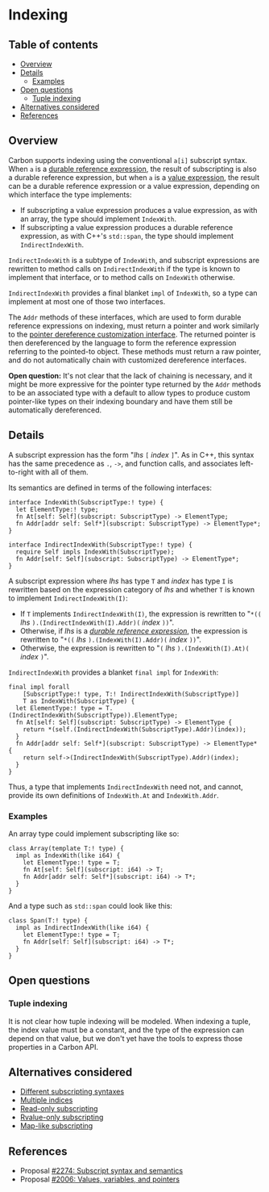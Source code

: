 # Indexing

<!--
Part of the Carbon Language project, under the Apache License v2.0 with LLVM
Exceptions. See /LICENSE for license information.
SPDX-License-Identifier: Apache-2.0 WITH LLVM-exception
-->

<!-- toc -->

## Table of contents

-   [Overview](#overview)
-   [Details](#details)
    -   [Examples](#examples)
-   [Open questions](#open-questions)
    -   [Tuple indexing](#tuple-indexing)
-   [Alternatives considered](#alternatives-considered)
-   [References](#references)

<!-- tocstop -->

## Overview

Carbon supports indexing using the conventional `a[i]` subscript syntax. When
`a` is a
[durable reference expression](/docs/design/values.md#durable-reference-expressions),
the result of subscripting is also a durable reference expression, but when `a`
is a [value expression](/docs/design/values.md#value-expressions), the result
can be a durable reference expression or a value expression, depending on which
interface the type implements:

-   If subscripting a value expression produces a value expression, as with an
    array, the type should implement `IndexWith`.
-   If subscripting a value expression produces a durable reference expression,
    as with C++'s `std::span`, the type should implement `IndirectIndexWith`.

`IndirectIndexWith` is a subtype of `IndexWith`, and subscript expressions are
rewritten to method calls on `IndirectIndexWith` if the type is known to
implement that interface, or to method calls on `IndexWith` otherwise.

`IndirectIndexWith` provides a final blanket `impl` of `IndexWith`, so a type
can implement at most one of those two interfaces.

The `Addr` methods of these interfaces, which are used to form durable reference
expressions on indexing, must return a pointer and work similarly to the
[pointer dereference customization interface](/docs/design/values.md#dereferencing-customization).
The returned pointer is then dereferenced by the language to form the reference
expression referring to the pointed-to object. These methods must return a raw
pointer, and do not automatically chain with customized dereference interfaces.

**Open question:** It's not clear that the lack of chaining is necessary, and it
might be more expressive for the pointer type returned by the `Addr` methods to
be an associated type with a default to allow types to produce custom
pointer-like types on their indexing boundary and have them still be
automatically dereferenced.

## Details

A subscript expression has the form "_lhs_ `[` _index_ `]`". As in C++, this
syntax has the same precedence as `.`, `->`, and function calls, and associates
left-to-right with all of them.

Its semantics are defined in terms of the following interfaces:

```
interface IndexWith(SubscriptType:! type) {
  let ElementType:! type;
  fn At[self: Self](subscript: SubscriptType) -> ElementType;
  fn Addr[addr self: Self*](subscript: SubscriptType) -> ElementType*;
}

interface IndirectIndexWith(SubscriptType:! type) {
  require Self impls IndexWith(SubscriptType);
  fn Addr[self: Self](subscript: SubscriptType) -> ElementType*;
}
```

A subscript expression where _lhs_ has type `T` and _index_ has type `I` is
rewritten based on the expression category of _lhs_ and whether `T` is known to
implement `IndirectIndexWith(I)`:

-   If `T` implements `IndirectIndexWith(I)`, the expression is rewritten to
    "`*((` _lhs_ `).(IndirectIndexWith(I).Addr)(` _index_ `))`".
-   Otherwise, if _lhs_ is a
    [_durable reference expression_](/docs/design/values.md#durable-reference-expressions),
    the expression is rewritten to "`*((` _lhs_ `).(IndexWith(I).Addr)(` _index_
    `))`".
-   Otherwise, the expression is rewritten to "`(` _lhs_ `).(IndexWith(I).At)(`
    _index_ `)`".

`IndirectIndexWith` provides a blanket `final impl` for `IndexWith`:

```
final impl forall
    [SubscriptType:! type, T:! IndirectIndexWith(SubscriptType)]
    T as IndexWith(SubscriptType) {
  let ElementType:! type = T.(IndirectIndexWith(SubscriptType)).ElementType;
  fn At[self: Self](subscript: SubscriptType) -> ElementType {
    return *(self.(IndirectIndexWith(SubscriptType).Addr)(index));
  }
  fn Addr[addr self: Self*](subscript: SubscriptType) -> ElementType* {
    return self->(IndirectIndexWith(SubscriptType).Addr)(index);
  }
}
```

Thus, a type that implements `IndirectIndexWith` need not, and cannot, provide
its own definitions of `IndexWith.At` and `IndexWith.Addr`.

### Examples

An array type could implement subscripting like so:

```
class Array(template T:! type) {
  impl as IndexWith(like i64) {
    let ElementType:! type = T;
    fn At[self: Self](subscript: i64) -> T;
    fn Addr[addr self: Self*](subscript: i64) -> T*;
  }
}
```

And a type such as `std::span` could look like this:

```
class Span(T:! type) {
  impl as IndirectIndexWith(like i64) {
    let ElementType:! type = T;
    fn Addr[self: Self](subscript: i64) -> T*;
  }
}
```

## Open questions

### Tuple indexing

It is not clear how tuple indexing will be modeled. When indexing a tuple, the
index value must be a constant, and the type of the expression can depend on
that value, but we don't yet have the tools to express those properties in a
Carbon API.

## Alternatives considered

-   [Different subscripting syntaxes](/proposals/p2274.md#different-subscripting-syntaxes)
-   [Multiple indices](/proposals/p2274.md#multiple-indices)
-   [Read-only subscripting](/proposals/p2274.md#read-only-subscripting)
-   [Rvalue-only subscripting](/proposals/p2274.md#rvalue-only-subscripting)
-   [Map-like subscripting](/proposals/p2274.md#map-like-subscripting)

## References

-   Proposal
    [#2274: Subscript syntax and semantics](https://github.com/carbon-language/carbon-lang/pull/2274)
-   Proposal
    [#2006: Values, variables, and pointers](https://github.com/carbon-language/carbon-lang/pull/2006)
